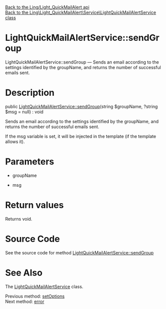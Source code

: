 [Back to the Ling/Light_QuickMailAlert api](https://github.com/lingtalfi/Light_QuickMailAlert/blob/master/doc/api/Ling/Light_QuickMailAlert.md)<br>
[Back to the Ling\Light_QuickMailAlert\Service\LightQuickMailAlertService class](https://github.com/lingtalfi/Light_QuickMailAlert/blob/master/doc/api/Ling/Light_QuickMailAlert/Service/LightQuickMailAlertService.md)


LightQuickMailAlertService::sendGroup
================



LightQuickMailAlertService::sendGroup — Sends an email according to the settings identified by the groupName, and returns the number of successful emails sent.




Description
================


public [LightQuickMailAlertService::sendGroup](https://github.com/lingtalfi/Light_QuickMailAlert/blob/master/doc/api/Ling/Light_QuickMailAlert/Service/LightQuickMailAlertService/sendGroup.md)(string $groupName, ?string $msg = null) : void




Sends an email according to the settings identified by the groupName, and returns the number of successful emails sent.

If the msg variable is set, it will be injected in the template (if the template allows it).




Parameters
================


- groupName

    

- msg

    


Return values
================

Returns void.








Source Code
===========
See the source code for method [LightQuickMailAlertService::sendGroup](https://github.com/lingtalfi/Light_QuickMailAlert/blob/master/Service/LightQuickMailAlertService.php#L101-L124)


See Also
================

The [LightQuickMailAlertService](https://github.com/lingtalfi/Light_QuickMailAlert/blob/master/doc/api/Ling/Light_QuickMailAlert/Service/LightQuickMailAlertService.md) class.

Previous method: [setOptions](https://github.com/lingtalfi/Light_QuickMailAlert/blob/master/doc/api/Ling/Light_QuickMailAlert/Service/LightQuickMailAlertService/setOptions.md)<br>Next method: [error](https://github.com/lingtalfi/Light_QuickMailAlert/blob/master/doc/api/Ling/Light_QuickMailAlert/Service/LightQuickMailAlertService/error.md)<br>

